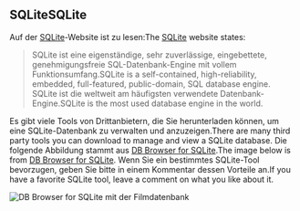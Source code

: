 ## <a name="sqlite"></a><span data-ttu-id="e3817-101">SQLite</span><span class="sxs-lookup"><span data-stu-id="e3817-101">SQLite</span></span>

<span data-ttu-id="e3817-102">Auf der [SQLite](https://www.sqlite.org/)-Website ist zu lesen:</span><span class="sxs-lookup"><span data-stu-id="e3817-102">The [SQLite](https://www.sqlite.org/) website states:</span></span>

> <span data-ttu-id="e3817-103">SQLite ist eine eigenständige, sehr zuverlässige, eingebettete, genehmigungsfreie SQL-Datenbank-Engine mit vollem Funktionsumfang.</span><span class="sxs-lookup"><span data-stu-id="e3817-103">SQLite is a self-contained, high-reliability, embedded, full-featured, public-domain, SQL database engine.</span></span> <span data-ttu-id="e3817-104">SQLite ist die weltweit am häufigsten verwendete Datenbank-Engine.</span><span class="sxs-lookup"><span data-stu-id="e3817-104">SQLite is the most used database engine in the world.</span></span>

<span data-ttu-id="e3817-105">Es gibt viele Tools von Drittanbietern, die Sie herunterladen können, um eine SQLite-Datenbank zu verwalten und anzuzeigen.</span><span class="sxs-lookup"><span data-stu-id="e3817-105">There are many third party tools you can download to manage and view a SQLite database.</span></span> <span data-ttu-id="e3817-106">Die folgende Abbildung stammt aus [DB Browser for SQLite](http://sqlitebrowser.org/).</span><span class="sxs-lookup"><span data-stu-id="e3817-106">The image below is from [DB Browser for SQLite](http://sqlitebrowser.org/).</span></span> <span data-ttu-id="e3817-107">Wenn Sie ein bestimmtes SQLite-Tool bevorzugen, geben Sie bitte in einem Kommentar dessen Vorteile an.</span><span class="sxs-lookup"><span data-stu-id="e3817-107">If you have a favorite SQLite tool, leave a comment on what you like about it.</span></span>

![DB Browser for SQLite mit der Filmdatenbank](~/tutorials/first-mvc-app-xplat/working-with-sql/_static/dbb.png)

